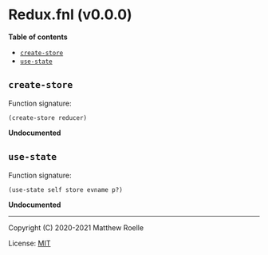 # Redux.fnl (v0.0.0)

**Table of contents**

- [`create-store`](#create-store)
- [`use-state`](#use-state)

## `create-store`
Function signature:

```
(create-store reducer)
```

**Undocumented**

## `use-state`
Function signature:

```
(use-state self store evname p?)
```

**Undocumented**


---

Copyright (C) 2020-2021 Matthew Roelle

License: [MIT](https://github.com/MattRoelle/golly/blob/master/LICENSE.txt)


<!-- Generated with Fenneldoc v0.1.8
     https://gitlab.com/andreyorst/fenneldoc -->
